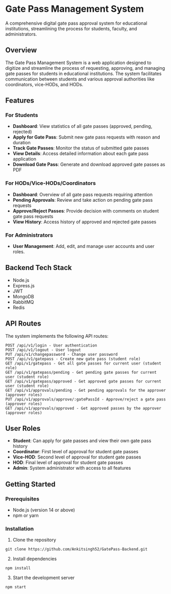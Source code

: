 
# Gate Pass Management System

A comprehensive digital gate pass approval system for educational institutions, streamlining the process for students, faculty, and administrators.

## Overview

The Gate Pass Management System is a web application designed to digitize and streamline the process of requesting, approving, and managing gate passes for students in educational institutions. The system facilitates communication between students and various approval authorities like coordinators, vice-HODs, and HODs.

## Features

### For Students
- **Dashboard**: View statistics of all gate passes (approved, pending, rejected)
- **Apply for Gate Pass**: Submit new gate pass requests with reason and duration
- **Track Gate Passes**: Monitor the status of submitted gate passes
- **View Details**: Access detailed information about each gate pass application
- **Download Gate Pass**: Generate and download approved gate passes as PDF

### For HODs/Vice-HODs/Coordinators
- **Dashboard**: Overview of all gate pass requests requiring attention
- **Pending Approvals**: Review and take action on pending gate pass requests
- **Approve/Reject Passes**: Provide decision with comments on student gate pass requests
- **View History**: Access history of approved and rejected gate passes

### For Administrators
- **User Management**: Add, edit, and manage user accounts and user roles.

## Backend Tech Stack
- Node.js
- Express.js
- JWT
- MongoDB
- RabbitMQ
- Redis

## API Routes

The system implements the following API routes:

```
POST /api/v1/login - User authentication
POST /api/v1/logout - User logout
PUT /api/v1/changepassword - Change user password
POST /api/v1/gatepass - Create new gate pass (student role)
GET /api/v1/gatepass - Get all gate passes for current user (student role)
GET /api/v1/gatepass/pending - Get pending gate passes for current user (student role)
GET /api/v1/gatepass/approved - Get approved gate passes for current user (student role)
GET /api/v1/approvals/pending - Get pending approvals for the approver (approver roles)
PUT /api/v1/approvals/approve/:gatePassId - Approve/reject a gate pass (approver roles)
GET /api/v1/approvals/approved - Get approved passes by the approver (approver roles)
```

## User Roles

- **Student**: Can apply for gate passes and view their own gate pass history
- **Coordinator**: First level of approval for student gate passes
- **Vice-HOD**: Second level of approval for student gate passes
- **HOD**: Final level of approval for student gate passes
- **Admin**: System administrator with access to all features

## Getting Started

### Prerequisites
- Node.js (version 14 or above)
- npm or yarn

### Installation

1. Clone the repository
```
git clone https://github.com/Ankitsingh52/GatePass-Backend.git
```

2. Install dependencies
```
npm install
```

3. Start the development server
```
npm start
```

